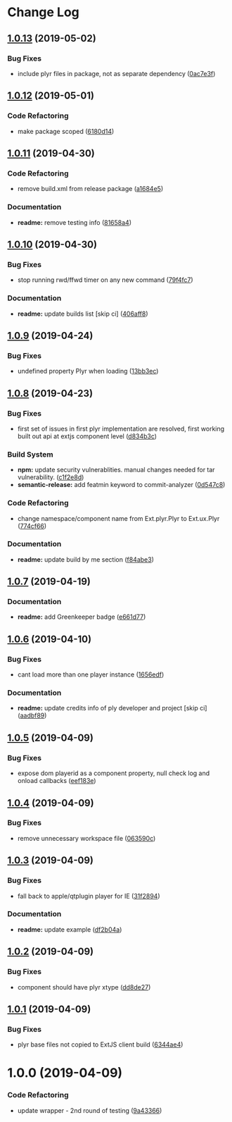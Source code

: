 # Change Log

## [1.0.13](https://github.com/spmeesseman/extjs-pkg-plyr/compare/v1.0.12...v1.0.13) (2019-05-02)


### Bug Fixes

* include plyr files in package, not as separate dependency ([0ac7e3f](https://github.com/spmeesseman/extjs-pkg-plyr/commit/0ac7e3f))

## [1.0.12](https://github.com/spmeesseman/extjs-pkg-plyr/compare/v1.0.11...v1.0.12) (2019-05-01)


### Code Refactoring

* make package scoped ([6180d14](https://github.com/spmeesseman/extjs-pkg-plyr/commit/6180d14))

## [1.0.11](https://github.com/spmeesseman/extjs-pkg-plyr/compare/v1.0.10...v1.0.11) (2019-04-30)


### Code Refactoring

* remove build.xml from release package ([a1684e5](https://github.com/spmeesseman/extjs-pkg-plyr/commit/a1684e5))


### Documentation

* **readme:** remove testing info ([81658a4](https://github.com/spmeesseman/extjs-pkg-plyr/commit/81658a4))

## [1.0.10](https://github.com/spmeesseman/extjs-pkg-plyr/compare/v1.0.9...v1.0.10) (2019-04-30)


### Bug Fixes

* stop running rwd/ffwd timer on any new command ([79f4fc7](https://github.com/spmeesseman/extjs-pkg-plyr/commit/79f4fc7))


### Documentation

* **readme:** update builds list [skip ci] ([406aff8](https://github.com/spmeesseman/extjs-pkg-plyr/commit/406aff8))

## [1.0.9](https://github.com/spmeesseman/extjs-pkg-plyr/compare/v1.0.8...v1.0.9) (2019-04-24)


### Bug Fixes

* undefined property Plyr when loading ([13bb3ec](https://github.com/spmeesseman/extjs-pkg-plyr/commit/13bb3ec))

## [1.0.8](https://github.com/spmeesseman/extjs-pkg-plyr/compare/v1.0.7...v1.0.8) (2019-04-23)


### Bug Fixes

* first set of issues in first plyr implementation are resolved, first working built out api at extjs component level ([d834b3c](https://github.com/spmeesseman/extjs-pkg-plyr/commit/d834b3c))


### Build System

* **npm:** update security vulnerablities.  manual changes needed for tar vulnerability. ([c1f2e8d](https://github.com/spmeesseman/extjs-pkg-plyr/commit/c1f2e8d))
* **semantic-release:** add featmin keyword to commit-analyzer ([0d547c8](https://github.com/spmeesseman/extjs-pkg-plyr/commit/0d547c8))


### Code Refactoring

* change namespace/component name from Ext.plyr.Plyr to Ext.ux.Plyr ([774cf66](https://github.com/spmeesseman/extjs-pkg-plyr/commit/774cf66))


### Documentation

* **readme:** update build by me section ([f84abe3](https://github.com/spmeesseman/extjs-pkg-plyr/commit/f84abe3))

## [1.0.7](https://github.com/spmeesseman/extjs-pkg-plyr/compare/v1.0.6...v1.0.7) (2019-04-19)


### Documentation

* **readme:** add Greenkeeper badge ([e661d77](https://github.com/spmeesseman/extjs-pkg-plyr/commit/e661d77))

## [1.0.6](https://github.com/spmeesseman/extjs-pkg-plyr/compare/v1.0.5...v1.0.6) (2019-04-10)


### Bug Fixes

* cant load more than one player instance ([1656edf](https://github.com/spmeesseman/extjs-pkg-plyr/commit/1656edf))


### Documentation

* **readme:** update credits info of ply developer and project [skip ci] ([aadbf89](https://github.com/spmeesseman/extjs-pkg-plyr/commit/aadbf89))

## [1.0.5](https://github.com/spmeesseman/extjs-pkg-plyr/compare/v1.0.4...v1.0.5) (2019-04-09)


### Bug Fixes

* expose dom playerid as a component property, null check log and onload callbacks ([eef183e](https://github.com/spmeesseman/extjs-pkg-plyr/commit/eef183e))

## [1.0.4](https://github.com/spmeesseman/extjs-pkg-plyr/compare/v1.0.3...v1.0.4) (2019-04-09)


### Bug Fixes

* remove unnecessary workspace file ([063590c](https://github.com/spmeesseman/extjs-pkg-plyr/commit/063590c))

## [1.0.3](https://github.com/spmeesseman/extjs-pkg-plyr/compare/v1.0.2...v1.0.3) (2019-04-09)


### Bug Fixes

* fall back to apple/qtplugin player for IE ([31f2894](https://github.com/spmeesseman/extjs-pkg-plyr/commit/31f2894))


### Documentation

* **readme:** update example ([df2b04a](https://github.com/spmeesseman/extjs-pkg-plyr/commit/df2b04a))

## [1.0.2](https://github.com/spmeesseman/extjs-pkg-plyr/compare/v1.0.1...v1.0.2) (2019-04-09)


### Bug Fixes

* component should have plyr xtype ([dd8de27](https://github.com/spmeesseman/extjs-pkg-plyr/commit/dd8de27))

## [1.0.1](https://github.com/spmeesseman/extjs-pkg-plyr/compare/v1.0.0...v1.0.1) (2019-04-09)


### Bug Fixes

* plyr base files not copied to ExtJS client build ([6344ae4](https://github.com/spmeesseman/extjs-pkg-plyr/commit/6344ae4))

# 1.0.0 (2019-04-09)


### Code Refactoring

* update wrapper - 2nd round of testing ([9a43366](https://github.com/spmeesseman/extjs-pkg-plyr/commit/9a43366))
